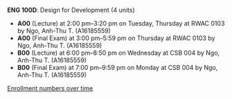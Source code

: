 **ENG 100D**: Design for Development (4 units)

- **A00** (Lecture) at 2:00 pm–3:20 pm on Tuesday, Thursday at RWAC 0103 by Ngo, Anh-Thu T. (A16185559)
- **A00** (Final Exam) at 3:00 pm–5:59 pm on Thursday at RWAC 0103 by Ngo, Anh-Thu T. (A16185559)
- **B00** (Lecture) at 6:00 pm–8:50 pm on Wednesday at CSB 004 by Ngo, Anh-Thu T. (A16185559)
- **B00** (Final Exam) at 7:00 pm–9:59 pm on Monday at CSB 004 by Ngo, Anh-Thu T. (A16185559)

[Enrollment numbers over time](./ENG100D.tsv)
